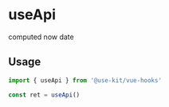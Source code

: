 # useApi

computed now date

## Usage

```ts
import { useApi } from '@use-kit/vue-hooks'

const ret = useApi()
```
